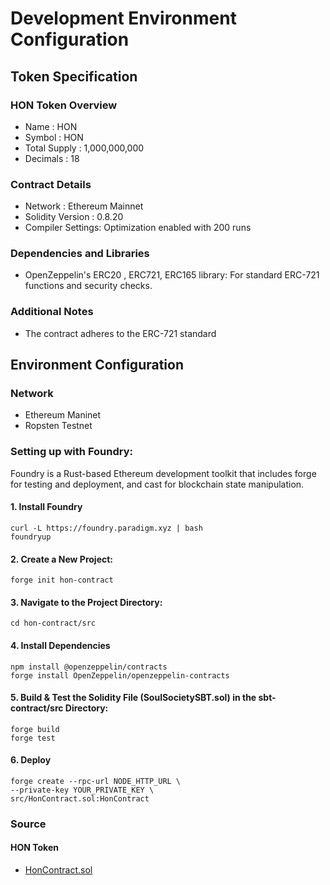 # Development Environment Configuration

## Token Specification
### HON Token Overview
* Name : HON
* Symbol : HON
* Total Supply : 1,000,000,000
* Decimals : 18

### Contract Details
* Network : Ethereum Mainnet
* Solidity Version : 0.8.20
* Compiler Settings: Optimization enabled with 200 runs

### Dependencies and Libraries
* OpenZeppelin's ERC20 , ERC721, ERC165 library: For standard ERC-721 functions and security checks.

### Additional Notes
* The contract adheres to the ERC-721 standard

## Environment Configuration
### Network
* Ethereum Maninet
* Ropsten Testnet


### Setting up with Foundry:
Foundry is a Rust-based Ethereum development toolkit that includes forge for testing and deployment,
and cast for blockchain state manipulation.

#### 1. Install Foundry
````
curl -L https://foundry.paradigm.xyz | bash
foundryup
````

#### 2. Create a New Project:
````
forge init hon-contract
````
#### 3. Navigate to the Project Directory:
````
cd hon-contract/src
````

#### 4. Install Dependencies
````
npm install @openzeppelin/contracts
forge install OpenZeppelin/openzeppelin-contracts
````

#### 5. Build & Test the Solidity File (SoulSocietySBT.sol) in the sbt-contract/src Directory:
````
forge build
forge test
````

#### 6. Deploy
````
forge create --rpc-url NODE_HTTP_URL \
--private-key YOUR_PRIVATE_KEY \
src/HonContract.sol:HonContract 
````

### Source
#### HON Token
* [HonContract.sol](https://github.com/SoulSocietyDev/soulsociety-sbt-contract/blob/master/hon/contracts/HonContract.sol)
